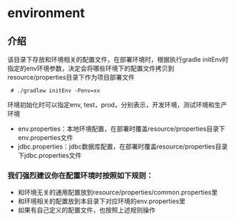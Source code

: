 # environment
## 介绍
该目录下存放和环境相关的配置文件，在部署环境时，根据执行gradle initEnv时指定的env环境参数，决定会将哪些环境下的配置文件拷贝到resource/properties目录下作为项目部署文件
 
 ```shell
  # ./gradlew initEnv -Penv=xx
 ```
环境初始化时可以指定env, test，prod，分别表示，开发环境，测试环境和生产环境
 
* env.properties：本地环境配置，在部署时覆盖resource/properties目录下env.properties文件
* jdbc.properties：jdbc数据库配置，在部署时覆盖resource/properties目录下jdbc.properties文件

### 我们强烈建议你在配置环境时按照如下规则：
* 和环境无关的通用配置放到resource/properties/common.properties里
* 和环境相关的配置放到本目录下对应环境的env.properties里
* 如果有自己定义的配置文件，也按照上述规则操作
